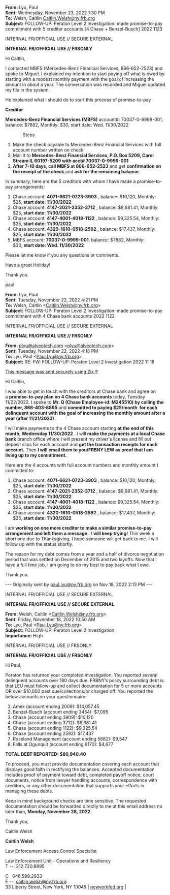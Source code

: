 **From:** Lyu, Paul  
**Sent:** Wednesday, November 23, 2022 1:30 PM  
**To:** Welsh, Caitlin <Caitlin.Welsh@ny.frb.org>  
**Subject:** FOLLOW-UP: Peraton Level 2 Investigation: made promise-to-pay commitment with 5 creditor accounts [4 Chase + Benzel-Busch] 2022 1123

INTERNAL FR/OFFICIAL USE // SECURE EXTERNAL

**INTERNAL FR/OFFICIAL USE // FRSONLY**

Hi Caitlin,

I contacted MBFS (Mercedes-Benz Financial Services, 866-652-2523) and spoke to Miguel. I explained my intention to start paying off what is owed by starting with a modest monthly payment with the goal of increasing the amount in about a year. The conversation was recorded and Miguel updated my file in the system.

He explained what I should do to start this process of promise-to-pay

**Creditor**

**Mercedes-Benz Financial Services (MBFS)** account#: 70037-0-9999-001, balance: $7882, Monthly: $30, start date: Wed. 11/30/2022

              Steps

1.  Make the check payable to Mercedes-Benz Financial Services with full account number written on check
2.  Mail it to **Mercedes-Benz Financial Services, P.O. Box 5209, Carol Stream IL 60197-5209 with acct# 70037-0-9999-001**
3.  **After 7-10 days, call MBFS at 866-652-2523** and get **confirmation on the receipt of the check** and **ask for the remaining balance**.

In summary, here are the 5 creditors with whom I have made a promise-to-pay arrangements:

1.  Chase account: **4071-6621-0723-3903** , balance: $10,120, Monthly: $25, **start date: 11/30/2022**
2.  Chase account: **4147-2021-2352-3712** , balance: $8,681.41, Monthly: $25, **start date: 11/30/2022**
3.  Chase account: **4147-4001-4018-1122** , balance: $9,325.54, Monthly: $25, **start date: 11/30/2022**
4.  Chase account: **4320-1610-0518-2592** , balance: $17,437, Monthly: $25, **start date: 11/30/2022**
5.  MBFS account: **70037-0-9999-001**, balance: $7882, Monthly: $30, **start date: Wed. 11/30/2022**

Please let me know if you any questions or comments.

Have a great Holiday!

Thank you.

paul

**From:** Lyu, Paul  
**Sent:** Tuesday, November 22, 2022 4:21 PM  
**To:** Welsh, Caitlin <[Caitlin.Welsh@ny.frb.org](mailto:Caitlin.Welsh@ny.frb.org)>  
**Subject:** FOLLOW-UP: Peraton Level 2 Investigation: made promise-to-pay commitment with 4 Chase bank accounts 2022 1122

INTERNAL FR/OFFICIAL USE // SECURE EXTERNAL

**INTERNAL FR/OFFICIAL USE // FRSONLY**

**From:** [plyu@alveotech.com](mailto:plyu@alveotech.com) <[plyu@alveotech.com](mailto:plyu@alveotech.com)>  
**Sent:** Tuesday, November 22, 2022 4:18 PM  
**To:** Lyu, Paul <[Paul.Lyu@ny.frb.org](mailto:Paul.Lyu@ny.frb.org)>  
**Subject:** RE: FW: FOLLOW-UP: Peraton Level 2 Investigation 2022 11 18

[This message was sent securely using Zix ®](http://www.zixcorp.com/get-started/)

Hi Caitlin,

I was able to get in touch with the creditors at Chase bank and agree on a **promise-to-pay plan on 4 Chase bank accounts** today, Tuesday 11/22/2022. I spoke to **Mr. Q (Chase Employee-id: M245510) by calling the number, 866-403-8895** and **committed to paying $25/month  for each delinquent account with the goal of increasing the monthly amount after a year (after 11/21/2023)** . 

I will make payments to the 4 Chase account starting **at the end of this month, Wednesday 11/30/2022** . I will **make the payments at a local Chase bank** branch office where I will present my driver's license and fill out deposit slips for each account and **get the transaction receipts for each account.** Then **I will email them to you/FRBNY LEW as proof that I am living up to my commitment.**

Here are the 4 accounts with full account numbers and monthly amount I committed to:  
1. Chase account: **4071-6621-0723-3903** , balance: $10,120, Monthly: $25, **start date: 11/30/2022**  
2. Chase account: **4147-2021-2352-3712** , balance: $8,681.41, Monthly: $25, **start date: 11/30/2022**  
3. Chase account: **4147-4001-4018-1122** , balance: $9,325.54, Monthly: $25, **start date: 11/30/2022**  
4. Chase account: **4320-1610-0518-2592** , balance: $17,437, Monthly: $25, **start date: 11/30/2022** 

I am **working on one more creditor to make a similar promise-to-pay arrangement and left them a message** . I **will keep trying!** This week a short one due to Thanksgiving, I hope someone will get back to me. I will follow up with the status shortly. 

The reason for my debt comes from a year and a half of divorce negotiation period that was settled on December of 2015 and two layoffs. Now that I have a full time job, I am going to do my best to pay back what I owe.

Thank you.

--- Originally sent by [paul.lyu@ny.frb.org](mailto:paul.lyu@ny.frb.org) on Nov 18, 2022 2:13 PM ---

INTERNAL FR/OFFICIAL USE // SECURE EXTERNAL

**INTERNAL FR/OFFICIAL USE // SECURE EXTERNAL**

**From:** Welsh, Caitlin <[Caitlin.Welsh@ny.frb.org](mailto:Caitlin.Welsh@ny.frb.org)>  
**Sent:** Friday, November 18, 2022 10:50 AM  
**To:** Lyu, Paul <[Paul.Lyu@ny.frb.org](mailto:Paul.Lyu@ny.frb.org)>  
**Subject:** FOLLOW-UP: Peraton Level 2 Investigation  
**Importance:** High

INTERNAL FR/OFFICIAL USE // FRSONLY

**INTERNAL FR/OFFICIAL USE // FRSONLY**

Hi Paul,

Peraton has returned your completed investigation. You reported several delinquent accounts over 180 days due. FRBNY’s policy surrounding debt is that LEU must follow-up and collect documentation for 5 or more accounts OR over $10,000 past due/collections/or charged off. You reported the below accounts on your questionnaire:

1.  Amex (account ending 2009): $14,057.45
2.  Benzel-Busch (account ending 3454): $7,095
3.  Chase (account ending 3909): $10,120
4.  Chase (account ending 3712): $8,681.41
5.  Chase (account ending 1122): $9,325.54
6.  Chase (account ending 2592): $17,437
7.  Roseland Management (account ending 5882): $9,547
8.  Falls at Ogunquit (account ending 9170): $4,677

**TOTAL DEBT REPORTED: $80,940.40**

To proceed, you must provide documentation covering each account that displays good faith in rectifying the balances. Accepted documentation includes proof of payment toward debt, completed payoff notice, court documents, notice from lawyer handling accounts, correspondence with creditors, or any other documentation that supports your efforts in managing these debts.

Keep in mind background checks are time sensitive. The requested documentation should be forwarded directly to me at this email address no later than, **Monday, November 28, 2022**.

Thank you,

Caitlin Welsh

**Caitlin Welsh**

Law Enforcement Access Control Specialist

Law Enforcement Unit - Operations and Resiliency  
T --. 212.720.8895

C   646.599.2933  
E --. [caitlin.welsh@ny.frb.org](mailto:caitlin.welsh@ny.frb.org)  
33 Liberty Street, New York, NY 10045 | [newyorkfed.org](http://www.newyorkfed.org/) |